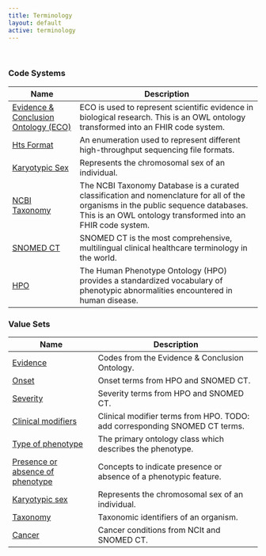 ```yaml
---
title: Terminology
layout: default
active: terminology
---
```

<!-- { :.no_toc } -->
<!-- TOC  the css styling for this is \pages\assets\css\project.css under 'markdown-toc'-->
<!-- * Do not remove this line (it will not be displayed)
{:toc} -->
<!-- end TOC -->

<br/>

### Code Systems

<table>
<thead>
<tr>
<th>Name</th>
<th>Description</th>
</tr>
</thead>
<tbody>
<tr>
<td><a href="https://github.com/evidenceontology/evidenceontology/">Evidence &amp; Conclusion Ontology (ECO)</a></td>
<td>ECO is used to represent scientific evidence in biological research. This is an OWL ontology transformed into an FHIR code system.</td>
</tr>
<tr>
<td><a href="CodeSystem-hts-format.html">Hts Format</a></td>
<td>An enumeration used to represent different high-throughput sequencing file formats.</td>
</tr>
<tr>
<td><a href="CodeSystem-karyotypic-sex.html">Karyotypic Sex</a></td>
<td>Represents the chromosomal sex of an individual.</td>
</tr>
<tr>
<td><a href="https://www.ncbi.nlm.nih.gov/taxonomy">NCBI Taxonomy</a></td>
<td>The NCBI Taxonomy Database is a curated classification and nomenclature for all of the organisms in the public sequence databases. This is an OWL ontology transformed into an FHIR code system.</td>
</tr>
<tr>
<td><a href="http://snomed.info/sct">SNOMED CT</a></td>
<td>SNOMED CT is the most comprehensive, multilingual clinical healthcare terminology in the world.</td>
</tr>
<tr>
<td><a href="https://hpo.jax.org/app/">HPO</a></td>
<td>The Human Phenotype Ontology (HPO) provides a standardized vocabulary of phenotypic abnormalities encountered in human disease.</td>
</tr>

</tbody>
</table>

### Value Sets

<table>
<thead>
<tr>
<th>Name</th>
<th>Description</th>
</tr>
</thead>
<tbody>
<tr>
<td><a href="ValueSet-evidence.html">Evidence</a></td>
<td>Codes from the Evidence &amp; Conclusion Ontology.</td>
</tr>
<tr>
<td><a href="ValueSet-onset.html">Onset</a></td>
<td>Onset terms from HPO and SNOMED CT.</td>
</tr>
<tr>
<td><a href="ValueSet-phenotypic-feature-severity.html">Severity</a></td>
<td>Severity terms from HPO and SNOMED CT.</td>
</tr>
<tr>
<td><a href="ValueSet-phenotypic-feature-modifier.html">Clinical modifiers</a></td>
<td>Clinical modifier terms from HPO. TODO: add corresponding SNOMED CT terms.</td>
</tr>
<tr>
<td><a href="ValueSet-phenotypic-feature-type.html">Type of phenotype</a></td>
<td>The primary ontology class which describes the phenotype.</td>
</tr>
<tr>
<td><a href="ValueSet-phenotypic-feature-interpretation.html">Presence or absence of phenotype</a></td>
<td>Concepts to indicate presence or absence of a phenotypic feature.</td>
</tr>
<tr>
<td><a href="ValueSet-Karyotypic-sex.html">Karyotypic sex</a></td>
<td>Represents the chromosomal sex of an individual.</td>
</tr>
<tr>
<td><a href="ValueSet-taxonomy.html">Taxonomy</a></td>
<td>Taxonomic identifiers of an organism.</td>
</tr>
<tr>
<td><a href="ValueSet-cancer.html">Cancer</a></td>
<td>Cancer conditions from NCIt and SNOMED CT.</td>
</tr>
</tbody>
</table>

